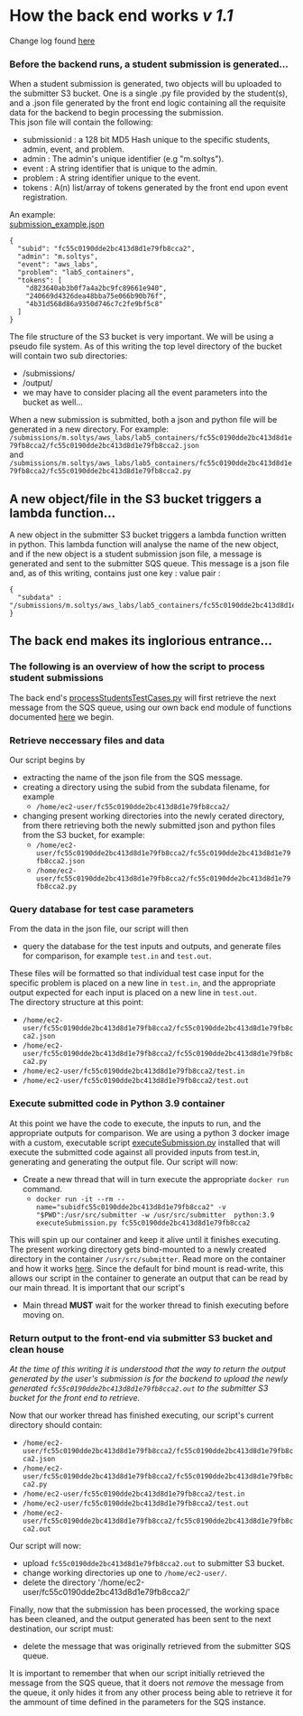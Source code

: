 # How the back end works _v 1.1_
Change log found [here](.backendchangelog.md)
### Before the backend runs, a student submission is generated...  
When a student submission is generated, two objects will bu uploaded to the
submitter S3 bucket. One is a single .py file provided by the student(s),
and a .json file generated by the front end logic containing all the requisite data for the backend to begin processing 
the submission.  
This json file will contain the following:
* submissionid  : a 128 bit MD5 Hash unique to the specific students, admin, event,  and problem.
* admin         : The admin's unique identifier (e.g "m.soltys").  
* event         : A string identifier that is unique to the admin.
* problem       : A string identifier unique to the event.
* tokens        : A(n) list/array of tokens generated by the front end upon event registration.  

An example:  
[submission_example.json](./json/submission_example.json)
```
{
  "subid": "fc55c0190dde2bc413d8d1e79fb8cca2",
  "admin": "m.soltys",
  "event": "aws_labs",
  "problem": "lab5_containers",
  "tokens": [
    "d823640ab3b0f7a4a2bc9fc89661e940",
    "240669d4326dea48bba75e066b90b76f",
    "4b31d568d86a9350d746c7c2fe9bf5c8"
  ]
}        
```  
The file structure of the S3 bucket is very important. We will be using a pseudo file system. As of this writing the top
level directory of the bucket will contain two sub directories:  
* /submissions/ 
* /output/  
* we may have to consider placing all the event parameters into the bucket as well...  

When a new submission is submitted, both a json and python file will be generated in a new directory. For example:  
`/submissions/m.soltys/aws_labs/lab5_containers/fc55c0190dde2bc413d8d1e79fb8cca2/fc55c0190dde2bc413d8d1e79fb8cca2.json`   
and  
`/submissions/m.soltys/aws_labs/lab5_containers/fc55c0190dde2bc413d8d1e79fb8cca2/fc55c0190dde2bc413d8d1e79fb8cca2.py`  

## A new object/file in the S3 bucket triggers a lambda function...
  
A new object in the submitter S3 bucket triggers a lambda function written in python. This lambda function will analyse 
the name of the new object, and if the new object is a student submission json file, a message is generated and sent 
to the submitter SQS queue. This message is a json file and, as of this writing, contains just one key : value pair :
```
{
  "subdata" : "/submissions/m.soltys/aws_labs/lab5_containers/fc55c0190dde2bc413d8d1e79fb8cca2/fc55c0190dde2bc413d8d1e79fb8cca2.json"
}        
``` 
## The back end makes its inglorious entrance...  
### The following is an overview of how the script to process student submissions
The back end's [processStudentsTestCases.py](./processStudentTestCases.py) will first retrieve the next message from the SQS queue, using our own 
back end module of functions documented [here](./.backendmethods.md) we begin.  
### Retrieve neccessary files and data  
Our script begins by  
* extracting the name of the json file from the SQS message.  
* creating a directory using the subid from the subdata filename, for example  
  * `/home/ec2-user/fc55c0190dde2bc413d8d1e79fb8cca2/`   
* changing present working directories into the newly cerated directory, from there retrieving both the newly submitted 
  json and python files from the S3 bucket, for example:  
  * `/home/ec2-user/fc55c0190dde2bc413d8d1e79fb8cca2/fc55c0190dde2bc413d8d1e79fb8cca2.json`  
  * `/home/ec2-user/fc55c0190dde2bc413d8d1e79fb8cca2/fc55c0190dde2bc413d8d1e79fb8cca2.py`
    
### Query database for test case parameters
From the data in the json file, our script will then   
* query the database for the test inputs and outputs, and generate files for comparison, for example `test.in` and `test.out`.   

These files will be formatted so that individual test case input for the specific problem is placed on a new line in `test.in`, 
and the appropriate output expected for each input is placed on a new line in `test.out`.   
The directory structure at this point:  
* `/home/ec2-user/fc55c0190dde2bc413d8d1e79fb8cca2/fc55c0190dde2bc413d8d1e79fb8cca2.json`  
* `/home/ec2-user/fc55c0190dde2bc413d8d1e79fb8cca2/fc55c0190dde2bc413d8d1e79fb8cca2.py`  
* `/home/ec2-user/fc55c0190dde2bc413d8d1e79fb8cca2/test.in`  
* `/home/ec2-user/fc55c0190dde2bc413d8d1e79fb8cca2/test.out`  

### Execute submitted code in Python 3.9 container  
At this point we have the code to execute, the inputs to run, and the appropriate outputs for comparison. We are using a
python 3 docker image with a custom, executable script [executeSubmission.py](./executeSubmiaaion.py) installed that will execute the submitted 
code against all provided inputs from test.in, generating and generating the output file. Our script will now:
* Create a new thread that will in turn execute the appropriate `docker run` command.  
  * `docker run -it --rm --name="subidfc55c0190dde2bc413d8d1e79fb8cca2" -v "$PWD":/usr/src/submitter -w /usr/src/submitter 
    python:3.9 executeSubmission.py fc55c0190dde2bc413d8d1e79fb8cca2`  
    
This will spin up our container and keep it alive until it finishes executing. The present working directory gets bind-mounted
to a newly created directory in the container `/usr/src/submitter`. Read more on the container and how it works [here](./docker/Docker.md).
Since the default for bind mount is read-write, this allows our script in the container to generate an output that can be read 
by our main thread. It is important that our script's  
* Main thread __MUST__ wait for the worker thread to finish executing before moving on.  


### Return output to the front-end via submitter S3 bucket and clean house  

_At the time of this writing it is understood that the way to return the output generated by the user's submission is for the backend to
upload the newly generated `fc55c0190dde2bc413d8d1e79fb8cca2.out` to the submitter S3 bucket for the front end to retrieve._   
  
Now that our worker thread has finished executing, our script's current directory should contain:  
* `/home/ec2-user/fc55c0190dde2bc413d8d1e79fb8cca2/fc55c0190dde2bc413d8d1e79fb8cca2.json`
* `/home/ec2-user/fc55c0190dde2bc413d8d1e79fb8cca2/fc55c0190dde2bc413d8d1e79fb8cca2.py`
* `/home/ec2-user/fc55c0190dde2bc413d8d1e79fb8cca2/test.in`
* `/home/ec2-user/fc55c0190dde2bc413d8d1e79fb8cca2/test.out`
* `/home/ec2-user/fc55c0190dde2bc413d8d1e79fb8cca2/fc55c0190dde2bc413d8d1e79fb8cca2.out`

Our script will now:  
* upload `fc55c0190dde2bc413d8d1e79fb8cca2.out` to submitter S3 bucket.  
* change working directories up one to `/home/ec2-user/`.  
* delete the directory '/home/ec2-user/fc55c0190dde2bc413d8d1e79fb8cca2/'

Finally, now that the submission has been processed, the working space has been cleaned, and the output generated has been
sent to the next destination, our script must:
* delete the message that was originally retrieved from the submitter SQS queue.  

It is important to remember that when our script initially retrieved the message from the SQS queue, that it doers not _remove_ the 
message from the queue, it only hides it from any other process being able to retrieve it for the ammount of time defined in 
the parameters for the SQS instance.  
